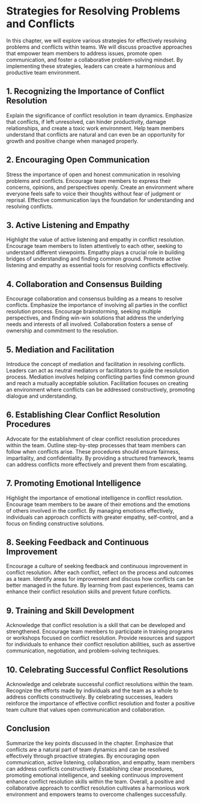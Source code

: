# Strategies for Resolving Problems and Conflicts

In this chapter, we will explore various strategies for effectively resolving problems and conflicts within teams. We will discuss proactive approaches that empower team members to address issues, promote open communication, and foster a collaborative problem-solving mindset. By implementing these strategies, leaders can create a harmonious and productive team environment.

## 1\. Recognizing the Importance of Conflict Resolution

Explain the significance of conflict resolution in team dynamics. Emphasize that conflicts, if left unresolved, can hinder productivity, damage relationships, and create a toxic work environment. Help team members understand that conflicts are natural and can even be an opportunity for growth and positive change when managed properly.

## 2\. Encouraging Open Communication

Stress the importance of open and honest communication in resolving problems and conflicts. Encourage team members to express their concerns, opinions, and perspectives openly. Create an environment where everyone feels safe to voice their thoughts without fear of judgment or reprisal. Effective communication lays the foundation for understanding and resolving conflicts.

## 3\. Active Listening and Empathy

Highlight the value of active listening and empathy in conflict resolution. Encourage team members to listen attentively to each other, seeking to understand different viewpoints. Empathy plays a crucial role in building bridges of understanding and finding common ground. Promote active listening and empathy as essential tools for resolving conflicts effectively.

## 4\. Collaboration and Consensus Building

Encourage collaboration and consensus building as a means to resolve conflicts. Emphasize the importance of involving all parties in the conflict resolution process. Encourage brainstorming, seeking multiple perspectives, and finding win-win solutions that address the underlying needs and interests of all involved. Collaboration fosters a sense of ownership and commitment to the resolution.

## 5\. Mediation and Facilitation

Introduce the concept of mediation and facilitation in resolving conflicts. Leaders can act as neutral mediators or facilitators to guide the resolution process. Mediation involves helping conflicting parties find common ground and reach a mutually acceptable solution. Facilitation focuses on creating an environment where conflicts can be addressed constructively, promoting dialogue and understanding.

## 6\. Establishing Clear Conflict Resolution Procedures

Advocate for the establishment of clear conflict resolution procedures within the team. Outline step-by-step processes that team members can follow when conflicts arise. These procedures should ensure fairness, impartiality, and confidentiality. By providing a structured framework, teams can address conflicts more effectively and prevent them from escalating.

## 7\. Promoting Emotional Intelligence

Highlight the importance of emotional intelligence in conflict resolution. Encourage team members to be aware of their emotions and the emotions of others involved in the conflict. By managing emotions effectively, individuals can approach conflicts with greater empathy, self-control, and a focus on finding constructive solutions.

## 8\. Seeking Feedback and Continuous Improvement

Encourage a culture of seeking feedback and continuous improvement in conflict resolution. After each conflict, reflect on the process and outcomes as a team. Identify areas for improvement and discuss how conflicts can be better managed in the future. By learning from past experiences, teams can enhance their conflict resolution skills and prevent future conflicts.

## 9\. Training and Skill Development

Acknowledge that conflict resolution is a skill that can be developed and strengthened. Encourage team members to participate in training programs or workshops focused on conflict resolution. Provide resources and support for individuals to enhance their conflict resolution abilities, such as assertive communication, negotiation, and problem-solving techniques.

## 10\. Celebrating Successful Conflict Resolutions

Acknowledge and celebrate successful conflict resolutions within the team. Recognize the efforts made by individuals and the team as a whole to address conflicts constructively. By celebrating successes, leaders reinforce the importance of effective conflict resolution and foster a positive team culture that values open communication and collaboration.

## Conclusion

Summarize the key points discussed in the chapter. Emphasize that conflicts are a natural part of team dynamics and can be resolved effectively through proactive strategies. By encouraging open communication, active listening, collaboration, and empathy, team members can address conflicts constructively. Establishing clear procedures, promoting emotional intelligence, and seeking continuous improvement enhance conflict resolution skills within the team. Overall, a positive and collaborative approach to conflict resolution cultivates a harmonious work environment and empowers teams to overcome challenges successfully.
